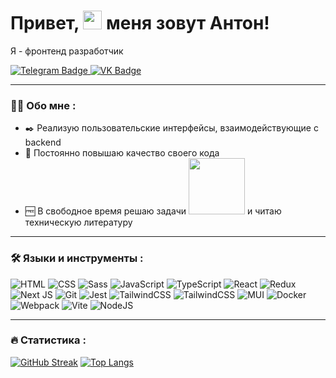 # Привет, <img src="https://media.giphy.com/media/hvRJCLFzcasrR4ia7z/giphy.gif" width="30px"/> меня зовут Антон!

<p>Я - фронтенд разработчик <img src="https://emojigraph.org/media/joypixels/flag-russia_1f1f7-1f1fa.png" width="13px"/></p>
<div id="badges">
  <a href="https://t.me/Antoni_Kulagin">
    <img src="https://img.shields.io/badge/Telegram-blue?style=for-the-badge&logo=telegram&logoColor=white" alt="Telegram Badge"/>
  </a>
    <a href="https://vk.com/antoniokularus">
    <img src="https://img.shields.io/badge/VK-0077FF?style=for-the-badge&logo=VK&logoColor=white" alt="VK Badge"/>
  </a>
</div>

---

### 👨‍🦱 Обо мне :
- ✒️ Реализую пользовательские интерфейсы, взаимодействующие с backend
- 🔆 Постоянно повышаю качество своего кода
- 🆓 В свободное время решаю задачи <a href="https://www.codewars.com/users/Antonio555" target="_blank"><img src="https://www.codewars.com/users/Antonio555/badges/micro" width="90px"/></a> и читаю техническую литературу

---

### :hammer_and_wrench: Языки и инструменты :
![HTML](https://img.shields.io/badge/HTML5-E5532D?style=for-the-badge&logo=html5&logoColor=white)
![CSS](https://img.shields.io/badge/CSS-1C76B8?style=for-the-badge&logo=css3&logoColor=white)
![Sass](https://img.shields.io/badge/SASS-CE6B9C?style=for-the-badge&logo=sass&logoColor=white)
![JavaScript](https://img.shields.io/badge/JavaScript-F7DF1E?style=for-the-badge&logo=javascript&logoColor=black)
![TypeScript](https://img.shields.io/badge/TypeSctipt-316192?style=for-the-badge&logo=typescript&logoColor=white)
![React](https://img.shields.io/badge/react-%2320232a.svg?style=for-the-badge&logo=react&logoColor=%2361DAFB)
![Redux](https://img.shields.io/badge/redux-%23593d88.svg?style=for-the-badge&logo=redux&logoColor=white)
![Next JS](https://img.shields.io/badge/Next-black?style=for-the-badge&logo=next.js&logoColor=white)
![Git](https://img.shields.io/badge/Git-F05639?style=for-the-badge&logo=git&logoColor=white)
![Jest](https://img.shields.io/badge/Jest-9C4860?style=for-the-badge&logo=jest&logoColor=white)
![TailwindCSS](https://img.shields.io/badge/AntDesign-1986F2?style=for-the-badge&logo=ant-design&logoColor=white)
![TailwindCSS](https://img.shields.io/badge/tailwindcss-%2338B2AC.svg?style=for-the-badge&logo=tailwind-css&logoColor=white)
![MUI](https://img.shields.io/badge/MUI-%230081CB.svg?style=for-the-badge&logo=mui&logoColor=white)
![Docker](https://img.shields.io/badge/Docker-316192?style=for-the-badge&logo=docker&logoColor=white)
![Webpack](https://img.shields.io/badge/webpack-%238DD6F9.svg?style=for-the-badge&logo=webpack&logoColor=black)
![Vite](https://img.shields.io/badge/vite-%23646CFF.svg?style=for-the-badge&logo=vite&logoColor=white)
![NodeJS](https://img.shields.io/badge/node.js-6DA55F?style=for-the-badge&logo=node.js&logoColor=white)

---

### :fire: Статистика :
[![GitHub Streak](https://streak-stats.demolab.com?user=AntonKulagin&theme=transparent&hide_border=true&mode=weekly&fire=FF2222&dates=2C68F6&currStreakLabel=2C68F6&currStreakNum=2C68F6)](https://git.io/streak-stats)
[![Top Langs](https://github-readme-stats.vercel.app/api/top-langs/?username=AntonKulagin&layout=compact&theme=vision-friendly-dark)](https://github.com/anuraghazra/github-readme-stats)
